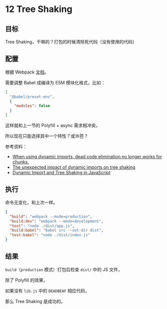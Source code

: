 # 12 Tree Shaking

## 目标

Tree Shaking，干嘛的？打包的时候清除死代码（没有使用的代码）

## 配置

根据 Webpack [文档](https://webpack.js.org/guides/tree-shaking/#conclusion)，

需要调整 Babel 成编译为 ESM 模块化格式，比如：

```json
[
  "@babel/preset-env",
  {
    "modules": false
  }
]
```

这样就和上一节的 Polyfill + async 需求相冲突，

所以现在只能选择其中一个特性？或许芭？

参考资料：

- [When using dynamic imports, dead code elimination no longer works for chunks.](https://github.com/webpack/webpack/issues/7500)
- [The unexpected impact of dynamic imports on tree shaking](https://medium.com/@christiango/the-unexpected-impact-of-dynamic-imports-on-tree-shaking-ddadeb135dd7)
- [Dynamic Import and Tree Shaking in JavaScript](https://medium.com/better-programming/dynamic-import-and-tree-shaking-in-javascript-ddc2f3cd69f)

## 执行

命令无变化，和上次一样。

```json
{
  "build": "webpack --mode=production",
  "build:dev": "webpack --mode=development",
  "test": "node ./dist/app.js",
  "build:babel": "babel src --out-dir dist",
  "test:babel": "node ./dist/index.js"
}
```

## 结果

`build`（`production` 模式）打包后检查 `dist/` 中的 JS 文件，

除了 Polyfill 的效果，

如果没有 `lib.js` 中的 `DEADBEAF` 相应代码，

那么 Tree Shaking 是成功的。
